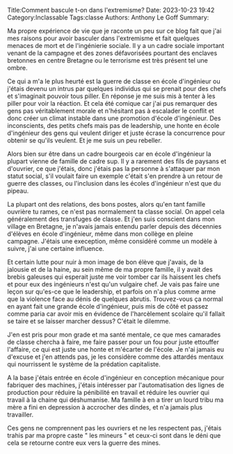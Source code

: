 Title:Comment bascule t-on dans l'extremisme?
Date: 2023-10-23 19:42
Category:Inclassable
Tags:classe
Authors: Anthony Le Goff
Summary:

Ma propre expérience de vie que je raconte un peu sur ce blog fait que j'ai mes raisons pour avoir basculer dans l'extremisme et fait quelques menaces de mort et de l'ingénierie sociale. Il y a un cadre sociale important venant de la campagne et des zones défavorisées pourtant des enclaves bretonnes en centre Bretagne ou le terrorisme est très présent tel une ombre.

Ce qui a m'a le plus heurté est la guerre de classe en école d'ingénieur ou j'étais devenu un intrus par quelques individus qui se prenait pour des chefs et s'imaginait pouvoir tous piller. En réponse je me suis mis à tenter à les piller pour voir la réaction. Et cela été comique car j'ai pus remarquer des gens pas véritablement morale et n'hésitant pas à escalader le conflit et donc créer un climat instable dans une promotion d'école d'ingénieur. Des inconscients, des petits chefs mais pas de leadership, une honte en école d'ingénieur des gens qui veulent diriger et juste écrase la concurrence pour obtenir se qu'ils veulent. Et je me suis un peu rebeller.

Alors bien sur être dans un cadre bourgeois car en école d'ingénieur la plupart vienne de famille de cadre sup. Il y a rarement des fils de paysans et d'ouvrier, ce que j'étais, donc j'étais pas la personne à s'attaquer par mon statut social, s'il voulait faire un exemple c'était s'en prendre à un retour de guerre des classes, ou l'inclusion dans les écoles d'ingénieur n'est que du pipeau.

La plupart ont des relations, des bons postes, alors qu'en tant famille ouvrière tu rames, ce n'est pas normalement ta classe social. On appel cela généralement des transfuges de classe. Et j'en suis conscient dans mon village en Bretagne, je n'avais jamais entendu parler depuis des décennies d'élèves en école d'ingénieur, même dans mon collège en pleine campagne. J'étais une exeception, même considéré comme un modèle à suivre, j'ai une certaine influence.

Et certain lutte pour nuir à mon image de bon élève que j'avais, de la jalousie et de la haine, au sein même de ma propre famille, il y avait des brebis galeuses qui esperait juste me voir tomber car ils haissent les chefs et pour eux des ingénieurs n'est qu'un vulgaire chef. Je vais pas faire une leçon sur qu'es-ce que le leadership, et parfois on n'a plus comme arme que la violence face au dénis de quelques abrutis. Trouvez-vous ça normal en ayant fait une grande école d'ingénieur, puis mis de côté et passez comme paria car avoir mis en évidence de l'harcèlement scolaire qu'il fallait se taire et se laisser marcher dessus? C'était le dilemme.

J'en est pris pour mon grade et ma santé mentale, ce que mes camarades de classe chercha à faire, me faire passer pour un fou pour juste ettouffer l'affaire, ce qui est juste une honte et m'écarter de l'école. Je n'ai jamais eu d'excuse et j'en attends pas, je les considère comme des attardés mentaux qui nourrissent le système de la prédation capitaliste.

A la base j'étais entrée en école d'ingénieur en conception mécanique pour fabriquer des machines, j'étais intéresser par l'automatisation des lignes de production pour réduire la pénibilité en travail et réduire les ouvrier qui travail à la chaine qui déshumanise. Ma famille à en a tirer un lourd tribu ma mère a fini en depression à accrocher des dindes, et n'a jamais plus travailler. 

Ces gens ne comprennent pas les ouvriers et ne les respectent pas, j'étais trahis par ma propre caste " les mineurs " et ceux-ci sont dans le déni que cela se retourne contre eux vers la guerre des mines.
